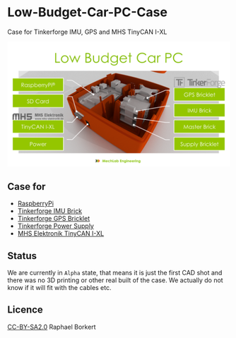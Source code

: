Low-Budget-Car-PC-Case
======================

Case for Tinkerforge IMU, GPS and MHS TinyCAN I-XL

![Case](https://raw.githubusercontent.com/MechLabEngineering/Low-Budget-Car-PC-Case/master/Aufbau.png)

## Case for

* [RaspberryPi](http://www.watterott.com/de/Raspberry-Pi-Model-B)
* [Tinkerforge IMU Brick](http://www.tinkerforge.com/de/doc/Hardware/Bricks/IMU_Brick.html)
* [Tinkerforge GPS Bricklet](http://www.tinkerforge.com/en/doc/Hardware/Bricklets/GPS.html)
* [Tinkerforge Power Supply](http://www.tinkerforge.com/de/doc/Hardware/Power_Supplies/Step_Down.html)
* [MHS Elektronik TinyCAN I-XL](http://www.mhs-elektronik.de/index.php?module=content&action=show&page=tinycan_hardware)

## Status

We are currently in `Alpha` state, that means it is just the first CAD shot and there was no 3D printing or other real built of the case. We actually do not know if it will fit with the cables etc.

## Licence

[CC-BY-SA2.0](http://creativecommons.org/licenses/by-sa/2.0/de/) Raphael Borkert

